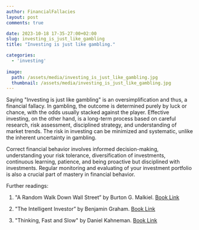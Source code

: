 ```yaml
---
author: FinancialFallacies
layout: post
comments: true

date: 2023-10-18 17-35-27:00+02:00  
slug: investing_is_just_like_gambling
title: "Investing is just like gambling."

categories:
  - 'investing'
  
image:
  path: /assets/media/investing_is_just_like_gambling.jpg
  thumbnail: /assets/media/investing_is_just_like_gambling.jpg
---
```


Saying "Investing is just like gambling" is an oversimplification and thus, a financial fallacy. In gambling, the outcome is determined purely by luck or chance, with the odds usually stacked against the player. Effective investing, on the other hand, is a long-term process based on careful research, risk assessment, disciplined strategy, and understanding of market trends. The risk in investing can be minimized and systematic, unlike the inherent uncertainty in gambling.

Correct financial behavior involves informed decision-making, understanding your risk tolerance, diversification of investments, continuous learning, patience, and being proactive but disciplined with investments. Regular monitoring and evaluating of your investment portfolio is also a crucial part of mastery in financial behavior.

Further readings:

1. "A Random Walk Down Wall Street” by Burton G. Malkiel. [Book Link](https://www.amazon.com/Random-Walk-Down-Wall-Street/dp/0393330338)

2. "The Intelligent Investor” by Benjamin Graham. [Book Link](https://www.amazon.com/Intelligent-Investor-Definitive-Investing-Essentials/dp/0060555661)

3. "Thinking, Fast and Slow" by Daniel Kahneman. [Book Link](https://www.amazon.com/Thinking-Fast-Slow-Daniel-Kahneman/dp/0374533555)
